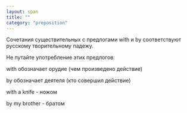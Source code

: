 ```yaml
---
layout: span
title: ""
category: "preposition"
---
```

<span class="rules"><p>Сочетания существительных с предлогами with и by соответствуют русскому творительному падежу.</p>
<p>Не путайте употребление этих предлогов:</p>
<p>with обозначает орудие (чем произведено действие)</p>
<p>by обозначает деятеля (кто совершил действие)</p>
<p>with a knife -  ножом</p>
<p> by my brother - братом</p></span>